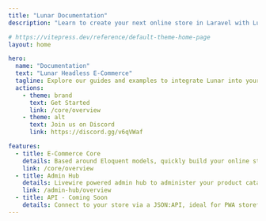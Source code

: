 ```yaml
---
title: "Lunar Documentation"
description: "Learn to create your next online store in Laravel with Lunar E-Commerce."

# https://vitepress.dev/reference/default-theme-home-page
layout: home

hero:
  name: "Documentation"
  text: "Lunar Headless E‑Commerce"
  tagline: Explore our guides and examples to integrate Lunar into your Laravel application.
  actions:
    - theme: brand
      text: Get Started
      link: /core/overview
    - theme: alt
      text: Join us on Discord
      link: https://discord.gg/v6qVWaf

features:
  - title: E-Commerce Core
    details: Based around Eloquent models, quickly build your online store in any Laravel stack.
    link: /core/overview
  - title: Admin Hub
    details: Livewire powered admin hub to administer your product catalogue, customers, orders and much more.
    link: /admin-hub/overview
  - title: API - Coming Soon
    details: Connect to your store via a JSON:API, ideal for PWA storefronts and mobile apps.
---
```

